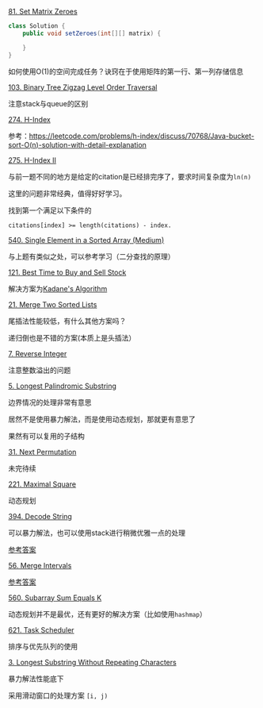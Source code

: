 [81. Set Matrix Zeroes](https://leetcode.com/problems/set-matrix-zeroes/)
```java
class Solution {
    public void setZeroes(int[][] matrix) {

    }
}
```

如何使用O(1)的空间完成任务？诀窍在于使用矩阵的第一行、第一列存储信息

[103. Binary Tree Zigzag Level Order Traversal](https://leetcode.com/problems/binary-tree-zigzag-level-order-traversal/)

注意stack与queue的区别

[274. H-Index](https://leetcode.com/problems/h-index/)

参考：https://leetcode.com/problems/h-index/discuss/70768/Java-bucket-sort-O(n)-solution-with-detail-explanation

[275. H-Index II](https://leetcode.com/problems/h-index-ii/)

与前一题不同的地方是给定的citation是已经排完序了，要求时间复杂度为`ln(n)`

这里的问题非常经典，值得好好学习。

找到第一个满足以下条件的

```
citations[index] >= length(citations) - index. 
```

[540. Single Element in a Sorted Array (Medium)](https://leetcode.com/problems/single-element-in-a-sorted-array/description/)

与上题有类似之处，可以参考学习（二分查找的原理）

[121. Best Time to Buy and Sell Stock](https://leetcode.com/problems/best-time-to-buy-and-sell-stock/)

解决方案为[Kadane's Algorithm](https://leetcode.com/problems/best-time-to-buy-and-sell-stock/discuss/39038/Kadane's-Algorithm-Since-no-one-has-mentioned-about-this-so-far-%3A)

[21. Merge Two Sorted Lists](https://leetcode.com/problems/merge-two-sorted-lists/)

尾插法性能较低，有什么其他方案吗？

递归倒也是不错的方案(本质上是头插法）

[7. Reverse Integer](https://leetcode.com/problems/reverse-integer/)

注意整数溢出的问题

[5. Longest Palindromic Substring](https://leetcode.com/problems/longest-palindromic-substring/)

边界情况的处理非常有意思

居然不是使用暴力解法，而是使用动态规划，那就更有意思了

果然有可以复用的子结构

[31. Next Permutation](https://leetcode.com/problems/next-permutation/)

未完待续

[221. Maximal Square](https://leetcode.com/problems/maximal-square/)

动态规划

[394. Decode String](https://leetcode.com/problems/decode-string/)

可以暴力解法，也可以使用stack进行稍微优雅一点的处理

[参考答案](https://leetcode.com/problems/decode-string/discuss/192903/2ms-Java-Solution-with-2-stacks)

[56. Merge Intervals](https://leetcode.com/problems/merge-intervals/)

[参考答案](https://leetcode.com/problems/merge-intervals/solution/)

[560. Subarray Sum Equals K](https://leetcode.com/problems/subarray-sum-equals-k/)

动态规划并不是最优，还有更好的解决方案（比如使用`hashmap`）

[621. Task Scheduler](https://leetcode.com/problems/task-scheduler/)

排序与优先队列的使用

[3. Longest Substring Without Repeating Characters](https://leetcode.com/problems/longest-substring-without-repeating-characters/)

暴力解法性能底下

采用滑动窗口的处理方案 ```[i, j)```
